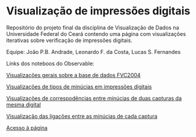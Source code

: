 # Visualização de impressões digitais

Repositório do projeto final da disciplina de Visualização de Dados na Universidade Federal do Ceará contendo uma página com visualizações iterativas sobre verificação de impressões digitais.

Equipe: João P.B. Andrade, Leonardo F. da Costa, Lucas S. Fernandes

Links dos noteboos do Observable:

[Visualizações gerais sobre a base de dados FVC2004](https://observablehq.com/@leonardocosta21/graficos-sobre-qualidade-de-minucias)

[Visualizações de tipos de minúcias em impressões digitais](https://observablehq.com/@lucasfernandes42/visualizacao-de-minucias-numa-impressao-digital?ui=classic)

[Visualizações de correspodências entre minúcias de duas capturas da mesma digital](https://observablehq.com/@lucasfernandes42/poc-visualizacao-de-minucias-em-impressoes-digitais-de-um-m)

[Visualização das ligações entre as minúcias de cada captura](https://observablehq.com/@lucasfernandes42/arvore-geradora-minima-de-minucias-numa-impressao-digital)

[Acesso à página](https://lucasfernandes42.github.io/fingerprintviz/)